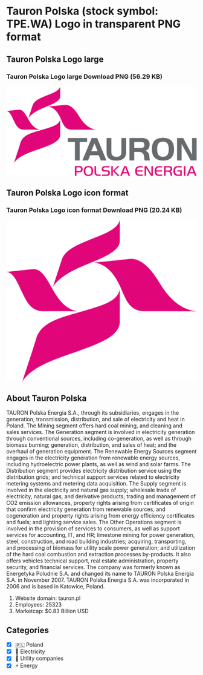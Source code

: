 # Tauron Polska (stock symbol: TPE.WA) Logo in transparent PNG format

## Tauron Polska Logo large

### Tauron Polska Logo large Download PNG (56.29 KB)

![Tauron Polska Logo large Download PNG (56.29 KB)](/img/orig/TPE.WA_BIG-032c7ab3.png)

## Tauron Polska Logo icon format

### Tauron Polska Logo icon format Download PNG (20.24 KB)

![Tauron Polska Logo icon format Download PNG (20.24 KB)](/img/orig/TPE.WA-153d87c4.png)

## About Tauron Polska

TAURON Polska Energia S.A., through its subsidiaries, engages in the generation, transmission, distribution, and sale of electricity and heat in Poland. The Mining segment offers hard coal mining, and cleaning and sales services. The Generation segment is involved in electricity generation through conventional sources, including co-generation, as well as through biomass burning; generation, distribution, and sales of heat; and the overhaul of generation equipment. The Renewable Energy Sources segment engages in the electricity generation from renewable energy sources, including hydroelectric power plants, as well as wind and solar farms. The Distribution segment provides electricity distribution service using the distribution grids; and technical support services related to electricity metering systems and metering data acquisition. The Supply segment is involved in the electricity and natural gas supply; wholesale trade of electricity, natural gas, and derivative products; trading and management of CO2 emission allowances, property rights arising from certificates of origin that confirm electricity generation from renewable sources, and cogeneration and property rights arising from energy efficiency certificates and fuels; and lighting service sales. The Other Operations segment is involved in the provision of services to consumers, as well as support services for accounting, IT, and HR; limestone mining for power generation, steel, construction, and road building industries; acquiring, transporting, and processing of biomass for utility scale power generation; and utilization of the hard coal combustion and extraction processes by-products. It also offers vehicles technical support, real estate administration, property security, and financial services. The company was formerly known as Energetyka Poludnie S.A. and changed its name to TAURON Polska Energia S.A. in November 2007. TAURON Polska Energia S.A. was incorporated in 2006 and is based in Katowice, Poland.

1. Website domain: tauron.pl
2. Employees: 25323
3. Marketcap: $0.83 Billion USD


## Categories
- [x] 🇵🇱 Poland
- [x] 🔋 Electricity
- [x] 🚰 Utility companies
- [x] ⚡ Energy
